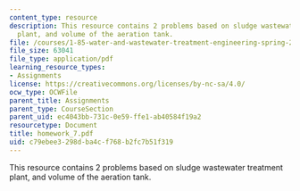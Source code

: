 ```yaml
---
content_type: resource
description: This resource contains 2 problems based on sludge wastewater treatment
  plant, and volume of the aeration tank.
file: /courses/1-85-water-and-wastewater-treatment-engineering-spring-2006/c79ebee3298dba4cf768b2fc7b51f319_homework_7.pdf
file_size: 63041
file_type: application/pdf
learning_resource_types:
- Assignments
license: https://creativecommons.org/licenses/by-nc-sa/4.0/
ocw_type: OCWFile
parent_title: Assignments
parent_type: CourseSection
parent_uid: ec4043bb-731c-0e59-ffe1-ab40584f19a2
resourcetype: Document
title: homework_7.pdf
uid: c79ebee3-298d-ba4c-f768-b2fc7b51f319
---
```

This resource contains 2 problems based on sludge wastewater treatment plant, and volume of the aeration tank.